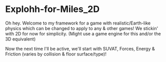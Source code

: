 # Explohh-for-Miles_2D
Oh hey. Welcome to my framework for a game with realistic/Earth-like physics which can be changed to apply to any & other games! We stickin' with 2D for now for simplicity. (Might use a game engine for this and/or the 3D equivalent)

Now the next time I'll be active, we'll start with SUVAT, Forces, Energy & Friction (varies by collision & floor surface/type)!
